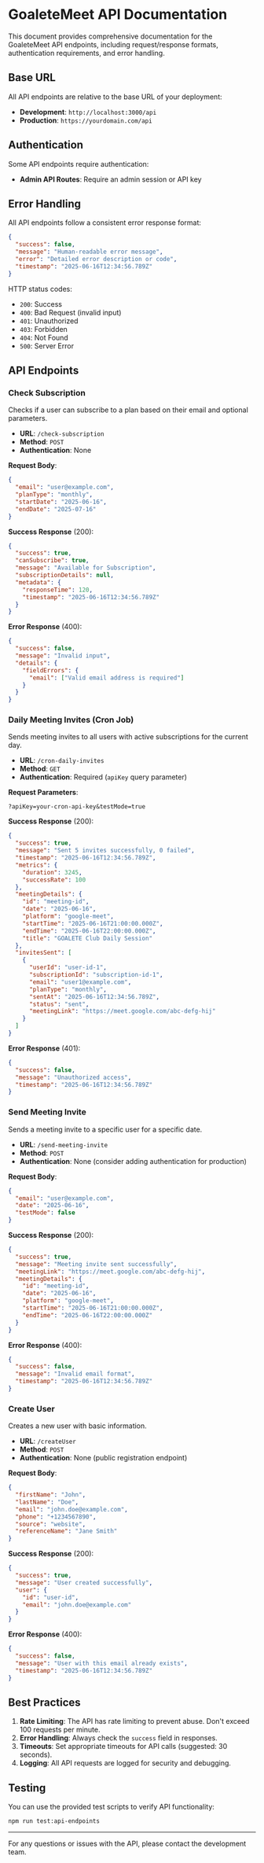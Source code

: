 # GoaleteMeet API Documentation

This document provides comprehensive documentation for the GoaleteMeet API endpoints, including request/response formats, authentication requirements, and error handling.

## Base URL

All API endpoints are relative to the base URL of your deployment:

- **Development**: `http://localhost:3000/api`
- **Production**: `https://yourdomain.com/api`

## Authentication

Some API endpoints require authentication:

- **Admin API Routes**: Require an admin session or API key

## Error Handling

All API endpoints follow a consistent error response format:

```json
{
  "success": false,
  "message": "Human-readable error message",
  "error": "Detailed error description or code",
  "timestamp": "2025-06-16T12:34:56.789Z"
}
```

HTTP status codes:
- `200`: Success
- `400`: Bad Request (invalid input)
- `401`: Unauthorized
- `403`: Forbidden
- `404`: Not Found
- `500`: Server Error

## API Endpoints

### Check Subscription

Checks if a user can subscribe to a plan based on their email and optional parameters.

- **URL**: `/check-subscription`
- **Method**: `POST`
- **Authentication**: None

**Request Body**:
```json
{
  "email": "user@example.com",
  "planType": "monthly",
  "startDate": "2025-06-16",
  "endDate": "2025-07-16"
}
```

**Success Response** (200):
```json
{
  "success": true,
  "canSubscribe": true,
  "message": "Available for Subscription",
  "subscriptionDetails": null,
  "metadata": {
    "responseTime": 120,
    "timestamp": "2025-06-16T12:34:56.789Z"
  }
}
```

**Error Response** (400):
```json
{
  "success": false,
  "message": "Invalid input",
  "details": {
    "fieldErrors": {
      "email": ["Valid email address is required"]
    }
  }
}
```

### Daily Meeting Invites (Cron Job)

Sends meeting invites to all users with active subscriptions for the current day.

- **URL**: `/cron-daily-invites`
- **Method**: `GET`
- **Authentication**: Required (`apiKey` query parameter)

**Request Parameters**:
```
?apiKey=your-cron-api-key&testMode=true
```

**Success Response** (200):
```json
{
  "success": true,
  "message": "Sent 5 invites successfully, 0 failed",
  "timestamp": "2025-06-16T12:34:56.789Z",
  "metrics": {
    "duration": 3245,
    "successRate": 100
  },
  "meetingDetails": {
    "id": "meeting-id",
    "date": "2025-06-16",
    "platform": "google-meet",
    "startTime": "2025-06-16T21:00:00.000Z",
    "endTime": "2025-06-16T22:00:00.000Z",
    "title": "GOALETE Club Daily Session"
  },
  "invitesSent": [
    {
      "userId": "user-id-1",
      "subscriptionId": "subscription-id-1",
      "email": "user1@example.com",
      "planType": "monthly",
      "sentAt": "2025-06-16T12:34:56.789Z",
      "status": "sent",
      "meetingLink": "https://meet.google.com/abc-defg-hij"
    }
  ]
}
```

**Error Response** (401):
```json
{
  "success": false,
  "message": "Unauthorized access",
  "timestamp": "2025-06-16T12:34:56.789Z"
}
```

### Send Meeting Invite

Sends a meeting invite to a specific user for a specific date.

- **URL**: `/send-meeting-invite`
- **Method**: `POST`
- **Authentication**: None (consider adding authentication for production)

**Request Body**:
```json
{
  "email": "user@example.com",
  "date": "2025-06-16",
  "testMode": false
}
```

**Success Response** (200):
```json
{
  "success": true,
  "message": "Meeting invite sent successfully",
  "meetingLink": "https://meet.google.com/abc-defg-hij",
  "meetingDetails": {
    "id": "meeting-id",
    "date": "2025-06-16",
    "platform": "google-meet",
    "startTime": "2025-06-16T21:00:00.000Z",
    "endTime": "2025-06-16T22:00:00.000Z"
  }
}
```

**Error Response** (400):
```json
{
  "success": false,
  "message": "Invalid email format",
  "timestamp": "2025-06-16T12:34:56.789Z"
}
```

### Create User

Creates a new user with basic information.

- **URL**: `/createUser`
- **Method**: `POST`
- **Authentication**: None (public registration endpoint)

**Request Body**:
```json
{
  "firstName": "John",
  "lastName": "Doe",
  "email": "john.doe@example.com",
  "phone": "+1234567890",
  "source": "website",
  "referenceName": "Jane Smith"
}
```

**Success Response** (200):
```json
{
  "success": true,
  "message": "User created successfully",
  "user": {
    "id": "user-id",
    "email": "john.doe@example.com"
  }
}
```

**Error Response** (400):
```json
{
  "success": false,
  "message": "User with this email already exists",
  "timestamp": "2025-06-16T12:34:56.789Z"
}
```

## Best Practices

1. **Rate Limiting**: The API has rate limiting to prevent abuse. Don't exceed 100 requests per minute.
2. **Error Handling**: Always check the `success` field in responses.
3. **Timeouts**: Set appropriate timeouts for API calls (suggested: 30 seconds).
4. **Logging**: All API requests are logged for security and debugging.

## Testing

You can use the provided test scripts to verify API functionality:

```bash
npm run test:api-endpoints
```

---

For any questions or issues with the API, please contact the development team.

